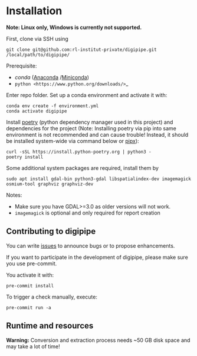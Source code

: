 # Installation

**Note: Linux only, Windows is currently not supported.**

First, clone via SSH using

    git clone git@github.com:rl-institut-private/digipipe.git /local/path/to/digipipe/

Prerequisite:

- _conda_ ([Anaconda](https://docs.anaconda.com/anaconda/install/)
/[Miniconda](https://conda.io/en/latest/miniconda.html))
- `python <https://www.python.org/downloads/>`_

Enter repo folder. Set up a conda environment and activate it with:

```
conda env create -f environment.yml
conda activate digipipe
```

Install [poetry](https://python-poetry.org/) (python dependency manager used
in this project) and dependencies for the project (Note: Installing poetry via
pip into same environment is not recommended and can cause trouble! Instead, it
should be installed system-wide via command below or
[pipx](https://python-poetry.org/docs/#installing-with-pipx)):

```
curl -sSL https://install.python-poetry.org | python3 -
poetry install
```

Some additional system packages are required, install them by

    sudo apt install gdal-bin python3-gdal libspatialindex-dev imagemagick osmium-tool graphviz graphviz-dev

Notes:

- Make sure you have GDAL>=3.0 as older versions will not work.
- `imagemagick` is optional and only required for report creation

## Contributing to digipipe

You can write [issues](https://github.com/rl-institut-private/digipipe/issues>)
to announce bugs or to propose enhancements.

If you want to participate in the development of digipipe, please make sure you
use pre-commit.

You activate it with:

    pre-commit install

To trigger a check manually, execute:

    pre-commit run -a

## Runtime and resources

**Warning:** Conversion and extraction process needs ~50 GB disk space and may
take a lot of time!
